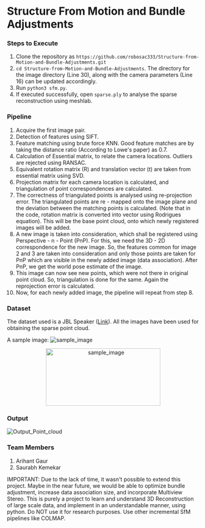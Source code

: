# Structure From Motion and Bundle Adjustments

### Steps to Execute

1. Clone the repository as ```https://github.com/robosac333/Structure-from-Motion-and-Bundle-Adjustments.git```
2. ```cd Structure-from-Motion-and-Bundle-Adjustments```. The directory for the image directory (Line 30), along with the camera parameters (Line 16) can be updated accordingly.
3. Run ```python3 sfm.py```.
4. If executed successfully, open ```sparse.ply``` to analyse the sparse reconstruction using meshlab.

### Pipeline
1. Acquire the first image pair.
2. Detection of features using SIFT.
3. Feature matching using brute force KNN. Good feature matches are by taking the distance ratio (According to Lowe's paper) as 0.7.
4. Calculation of Essential matrix, to relate the camera locations. Outliers are rejected using RANSAC.
5. Equivalent rotation matrix (R) and translation vector (t) are taken from essential matrix using SVD.
6. Projection matrix for each camera location is calculated, and triangulation of point correspondences are calculated.
7. The correctness of triangulated points is analysed using re-projection error. The triangulated points are re - mapped onto the image plane and the deviation between the matching points is calculated. (Note that in the code, rotation matrix is converted into vector using Rodrigues equation). This will be the base point cloud, onto which newly registered images will be added.
8. A new image is taken into consideration, which shall be registered using Perspective - n - Point (PnP). For this, we need the 3D - 2D correspondence for the new image. So, the features common for image 2 and 3 are taken into consideration and only those points are taken for PnP which are visible in the newly added image (data association). After PnP, we get the world pose estimate of the image.
9. This image can now see new points, which were not there in original point cloud. So, triangulation is done for the same. Again the reprojection error is calculated.
10. Now, for each newly added image, the pipeline will repeat from step 8.

### Dataset

The dataset used is a JBL Speaker ([Link](https://drive.google.com/drive/folders/16r0MLKJSryVjavbvIiSIOnX3kfUCeG8_)). All the images have been used for obtaining the sparse point cloud.

A sample image:
![sample_image](image.png)

<p align="center">
  <img src="image.png" alt="sample_image" width="300" height="150">
</p>

### Output

![Output_Point_cloud](Result/sfm.gif)



### Team Members

1. Arihant Gaur
2. Saurabh Kemekar

IMPORTANT: Due to the lack of time, it wasn't possible to extend this project. Maybe in the near future, we would be able to optimize bundle adjustment, increase data association size, and incorporate Multiview Stereo. This is purely a project to learn and understand 3D Reconstruction of large scale data, and implement in an understandable manner, using python. Do NOT use it for research purposes. Use other incremental SfM pipelines like COLMAP.

